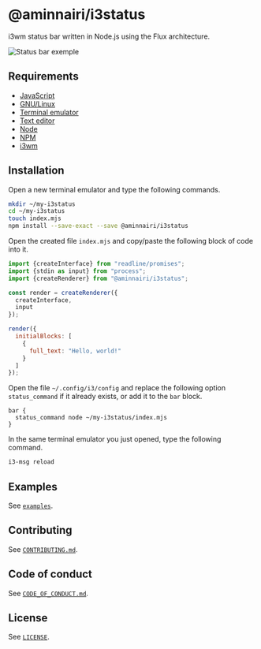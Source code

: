 # @aminnairi/i3status

i3wm status bar written in Node.js using the Flux architecture.

![Status bar exemple](https://user-images.githubusercontent.com/18418459/146652516-f064b58e-0f32-4fdc-adba-20f0edab9743.png)

## Requirements

- [JavaScript](https://developer.mozilla.org/fr/docs/Web/JavaScript)
- [GNU/Linux](https://en.wikipedia.org/wiki/Linux)
- [Terminal emulator](https://en.wikipedia.org/wiki/Terminal_emulator)
- [Text editor](https://en.wikipedia.org/wiki/Text_editor)
- [Node](https://nodejs.org/en/)
- [NPM](https://www.npmjs.com/)
- [i3wm](https://i3wm.org/)

## Installation

Open a new terminal emulator and type the following commands.

```bash
mkdir ~/my-i3status
cd ~/my-i3status
touch index.mjs
npm install --save-exact --save @aminnairi/i3status
```

Open the created file `index.mjs` and copy/paste the following block of code into it.

```javascript
import {createInterface} from "readline/promises";
import {stdin as input} from "process";
import {createRenderer} from "@aminnairi/i3status";

const render = createRenderer({
  createInterface,
  input
});

render({
  initialBlocks: [
    {
      full_text: "Hello, world!"
    }
  ]
});
```

Open the file `~/.config/i3/config` and replace the following option `status_command` if it already exists, or add it to the `bar` block.

```
bar {
  status_command node ~/my-i3status/index.mjs
}
```

In the same terminal emulator you just opened, type the following command.

```bash
i3-msg reload
```

## Examples

See [`examples`](./examples).

## Contributing

See [`CONTRIBUTING.md`](./CONTRIBUTING.md).

## Code of conduct

See [`CODE_OF_CONDUCT.md`](./CODE_OF_CONDUCT.md).

## License

See [`LICENSE`](./LICENSE).
